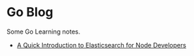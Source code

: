 # Go Blog

Some Go Learning notes.

- [A Quick Introduction to Elasticsearch for Node Developers][1]


[1]: https://livecodestream.dev/post/2020-10-26-a-quick-introduction-to-elasticsearch-for-node-developers/